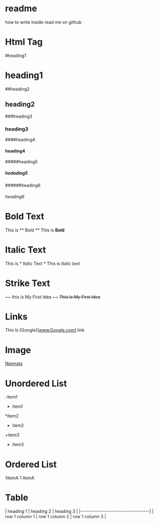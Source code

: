 # readme
how to write inside read me on github 

# Html Tag

#heading1                        
# heading1
##heading2  
## heading2
###heading3  
### heading3 
####heading4 
#### heading4 
#####heading5 
##### hedading5
######heading6 
###### heading6

 # Bold Text
 This is ** Bold **
  This  is **Bold**
  
# Italic Text
This is * Italic Text *
This is *Italic text*

# Strike Text
~~ this is My First Idea ~~
~~This Is My First Idea~~

# Links 
This Is [Google][www.Google.com] link

# Image
[Namrata](https://upload.wikimedia.org/wikipedia/commons/e/e1/Wiki_Women_Camp_logo.svg)

# Unordered List
-item1
- item1

*item2
* item2

+item3
+ item3

# Ordered List
 1itemA
 1 itemA

 # Table
 | heading 1 | heading 2 | heading 3 |
 |-----------------------------------|
 | row 1 column 1 | row 1 column 2 | row 1 column 3 |


